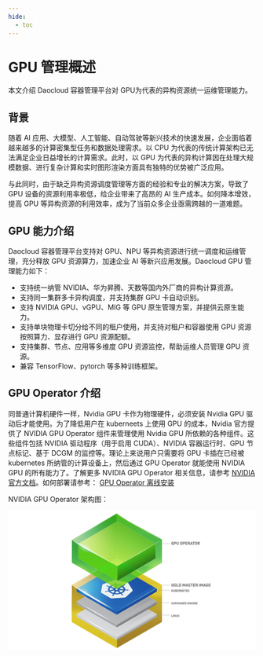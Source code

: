 ```yaml
---
hide:
  - toc
---
```


# GPU 管理概述

本文介绍 Daocloud 容器管理平台对 GPU为代表的异构资源统一运维管理能力。

## 背景

随着 AI 应用、大模型、人工智能、自动驾驶等新兴技术的快速发展，企业面临着越来越多的计算密集型任务和数据处理需求。以 CPU 为代表的传统计算架构已无法满足企业日益增长的计算需求。此时，以 GPU 为代表的异构计算因在处理大规模数据、进行复杂计算和实时图形渲染方面具有独特的优势被广泛应用。

与此同时，由于缺乏异构资源调度管理等方面的经验和专业的解决方案，导致了 GPU 设备的资源利用率极低，给企业带来了高昂的 AI 生产成本。如何降本增效，提高 GPU 等异构资源的利用效率，成为了当前众多企业亟需跨越的一道难题。

## GPU 能力介绍

Daocloud 容器管理平台支持对 GPU、NPU 等异构资源进行统一调度和运维管理，充分释放 GPU 资源算力，加速企业 AI 等新兴应用发展。Daocloud GPU 管理能力如下：

- 支持统一纳管 NVIDIA、华为昇腾、天数等国内外厂商的异构计算资源。
- 支持同一集群多卡异构调度，并支持集群 GPU 卡自动识别。
- 支持 NVIDIA GPU、vGPU、MIG 等 GPU 原生管理方案，并提供云原生能力。
- 支持单块物理卡切分给不同的租户使用，并支持对租户和容器使用 GPU 资源按照算力、显存进行 GPU 资源配额。
- 支持集群、节点、应用等多维度 GPU 资源监控，帮助运维人员管理 GPU 资源。
- 兼容 TensorFlow、pytorch 等多种训练框架。

## GPU Operator 介绍

同普通计算机硬件一样，Nvidia GPU 卡作为物理硬件，必须安装 Nvidia GPU 驱动后才能使用。为了降低用户在 kuberneets 上使用 GPU 的成本，Nvidia 官方提供了 NVIDIA GPU Operator 组件来管理使用 Nvidia GPU 所依赖的各种组件。这些组件包括 NVIDIA 驱动程序（用于启用 CUDA）、NVIDIA 容器运行时、GPU 节点标记、基于 DCGM 的监控等。理论上来说用户只需要将 GPU 卡插在已经被 kubernetes 所纳管的计算设备上，然后通过 GPU Operator 就能使用 NVIDIA GPU 的所有能力了。了解更多 NVIDIA GPU Operator 相关信息，请参考 [NVIDIA 官方文档](https://docs.nvidia.com/datacenter/cloud-native/gpu-operator/latest/index.html)。如何部署请参考： [GPU Operator 离线安装 ](nvidia/install_nvidia_driver_of_operator.md)

NVIDIA GPU Operator 架构图：

![NVIDIA GPU Operator 架构图](images/nvidia-gpu-operator-image.jpg)



